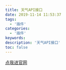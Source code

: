 ```yaml
---
title: 天气API接口
date: 2019-11-14 11:53:37
tags:
  - '插件'
categories:
  - '插件'
keywords:
description: '天气API接口'
toc: false
---
```


[点我进官网](https://www.tianqiapi.com/)
